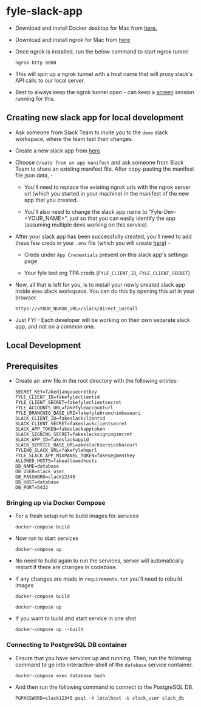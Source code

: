 # fyle-slack-app #

* Download and install Docker desktop for Mac from [here.](https://www.docker.com/products/docker-desktop)

* Download and install ngrok for Mac from [here](https://ngrok.com/download)

* Once ngrok is installed, run the below command to start ngrok tunnel
    ```
    ngrok http 8000
    ```

* This will spin up a ngrok tunnel with a host name that will proxy slack's API calls to our local server.

* Best to always keep the ngrok tunnel open - can keep a [screen](https://www.geeksforgeeks.org/screen-command-in-linux-with-examples/) session running for this.


## Creating new slack app for local development ##

* Ask someone from Slack Team to invite you to the `demo` slack workspace, where the team test their changes.

* Create a new slack app from [here](https://api.slack.com/apps)

* Choose `Create from an app manifest` and ask someone from Slack Team to share an existing manifest file. After copy-pasting the manifest file json data, - 
    
    * You'll need to replace the existing ngrok urls with the ngrok server url (which you started in your machine) in the manifest of the new app that you created.
    
    * You'll also need to change the slack app name to "Fyle-Dev-<YOUR_NAME>", just so that you can easily identify the app (assuming multiple devs working on this service).

* After your slack app has been successfully created, you'll need to add these few creds in your `.env` file (which you will create [here](https://github.com/fylein/fyle-slack-app/blob/master/README.md#prerequisites)) -

    * Creds under `App Credentials` present on this slack app's settings page
    
    * Your fyle test org TPA creds (`FYLE_CLIENT_ID`, `FYLE_CLIENT_SECRET`)

* Now, all that is left for you, is to install your newly created slack app inside `demo` slack workspace. You can do this by opening this url in your browser.
    ```
    https://<YOUR_NGROK_URL>/slack/direct_install
    ```

* Just FYI - Each developer will be working on their own separate slack app, and not on a common one.

## Local Development ##

## Prerequisites ##

* Create an .env file in the root directory with the following entries:

    ```
    SECRET_KEY=fakedjangosecretkey
    FYLE_CLIENT_ID=fakefyleclientid
    FYLE_CLIENT_SECRET=fakefyleclientsecret
    FYLE_ACCOUNTS_URL=fakefyleaccounturl
    FYLE_BRANCHIO_BASE_URI=fakefylebranchiobaseuri
    SLACK_CLIENT_ID=fakeslackclientid
    SLACK_CLIENT_SECRET=fakeslackclientsecret
    SLACK_APP_TOKEN=fakeslackapptoken
    SLACK_SIGNING_SECRET=fakeslacksigningsecret
    SLACK_APP_ID=fakeslackappid
    SLACK_SERVICE_BASE_URL=akeslackservicebaseurl
    FYLEHQ_SLACK_URL=fakefylehqurl
    FYLE_SLACK_APP_MIXPANEL_TOKEN=fakesegmentkey
    ALLOWED_HOSTS=fakeallowedhosts
    DB_NAME=database
    DB_USER=slack_user
    DB_PASSWORD=slack12345
    DB_HOST=database
    DB_PORT=5432
    ```

### Bringing up via Docker Compose ###

* For a fresh setup run to build images for services
    ```
    docker-compose build
    ```

* Now run to start services
    ```
    docker-compose up
    ```

* No need to build again to run the services, server will automatically restart if there are changes in codebase.

* If any changes are made in `requirements.txt` you'll need to rebuild images
    ```
    docker-compose build
    
    docker-compose up
    ```

* If you want to build and start service in one shot

    ```
    docker-compose up --build
    ```


### Connecting to PostgreSQL DB container ###

* Ensure that you have services up and running. Then, run the following command to go into interactive-shell of the `database` service container.
    ```
    docker-compose exec database bash
    ```

* And then run the following command to connect to the PostgreSQL DB.
    ```
    PGPASSWORD=slack12345 psql -h localhost -U slack_user slack_db
    ```
